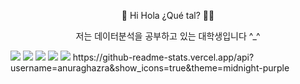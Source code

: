 <p align="center">
🚀 Hi Hola ¿Qué tal? 👩‍🚀
</p>
<p align="center">
  저는 데이터분석을 공부하고 있는 대학생입니다 ^_^
</p>
<img src="https://img.shields.io/badge/Python-3766AB?style=flat-square&logo=Python&logoColor=white"/>
<img src="https://img.shields.io/badge/mysql-%2300f.svg?style=for-the-badge&logo=mysql&logoColor=white"/>
<img src="https://img.shields.io/badge/r-%23276DC3.svg?style=for-the-badge&logo=r&logoColor=white"/>
<img src="https://img.shields.io/badge/scikit--learn-%23F7931E.svg?style=for-the-badge&logo=scikit-learn&logoColor=white"/>
<img src="https://img.shields.io/badge/Keras-%23D00000.svg?style=for-the-badge&logo=Keras&logoColor=white"/>
https://github-readme-stats.vercel.app/api?username=anuraghazra&show_icons=true&theme=midnight-purple

